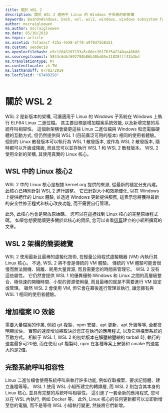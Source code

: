 ```yaml
---
title: 關於 WSL 2
description: 關於 WSL 2 適用于 Linux 的 Windows 子系統的新架構
keywords: BashOnWindows, bash, wsl, wsl2, windows, windows subsystem for linux, windowssubsystem, ubuntu, debian, suse, windows 10, 安裝
author: mscraigloewen
ms.author: mscraigloewen
ms.date: 05/30/2019
ms.topic: article
ms.assetid: 7afaeacf-435a-4e58-bff0-a9f0d75b8a51
ms.custom: seodec18
ms.openlocfilehash: e9c1f043207193a5c00ecf6176f54f240aa48680
ms.sourcegitcommit: 5844c6dbf692780b86b30bd65e11820fff43b3bd
ms.translationtype: MT
ms.contentlocale: zh-TW
ms.lasthandoff: 07/02/2019
ms.locfileid: "67499258"
---
```

# <a name="about-wsl-2"></a>關於 WSL 2

WSL 2 是新版本的架構, 可讓適用于 Linux 的 Windows 子系統在 Windows 上執行 ELF64 Linux 二進位檔。 其主要目標是增加檔案系統效能, 以及新增完整的系統呼叫相容性。 這個新架構會變更這些 Linux 二進位檔與 Windows 和您電腦硬體的互動方式, 但仍然提供與 WSL 1 (目前廣泛可用的版本) 相同的使用者體驗。 個別的 Linux 散發版本可以執行為 WSL 1 散發版本, 或作為 WSL 2 散發版本, 隨時都可以升級或降級, 而且您可以並存執行 WSL 1 和 WSL 2 散發版本。 WSL 2 使用全新的架構, 其使用真實的 Linux 核心。

## <a name="linux-kernel-in-wsl-2"></a>WSL 中的 Linux 核心2

WSL 2 中的 Linux 核心是根據 kernel.org 提供的來源, 從最新的穩定分支內建。此核心已特別針對 WSL 2 進行調整。 它已針對大小和效能優化, 以在 Windows 上提供絕佳的 Linux 體驗, 並透過 Windows 更新提供服務, 這表示您將獲得最新的安全性修正程式和核心改良功能, 而不需要自行管理。

此外, 此核心也會是開放原始碼。 您可以在[這裡](https://github.com/microsoft/WSL2-Linux-Kernel)找到 Linux 核心的完整原始程式碼。 如果您想要閱讀更多關於此核心的資訊, 您可以查看[這篇](https://devblogs.microsoft.com/commandline/shipping-a-linux-kernel-with-windows/)建立的小組所撰寫的文章。

## <a name="brief-overview-of-the-wsl-2-architecture"></a>WSL 2 架構的簡要總覽

WSL 2 使用最新且最棒的虛擬化技術, 在輕量公用程式虛擬機器 (VM) 內執行其 Linux 核心。 不過, WSL 2 將不會是傳統的 VM 體驗。 傳統的 VM 體驗可能會很慢而無法開機、隔離、耗用大量資源, 而且需要您的時間來管理它。 WSL 2 沒有這些屬性。 它仍然會提供 WSL 1 的優異優勢:Windows 和 Linux 之間的高層級整合、極快速的開機時間、小型的資源使用量, 而且最棒的就是不需要進行 VM 設定或管理。 雖然 WSL 2 會使用 VM, 但它會在幕後進行管理並執行, 讓您擁有與 WSL 1 相同的使用者體驗。

## <a name="increased-file-io-performance"></a>增加檔案 IO 效能

需要大量檔案的作業, 例如 git 複製、npm 安裝、apt 更新、apt 升級等等, 全都會明顯加快。 實際的速度增加將取決於您正在執行的應用程式, 以及它與檔案系統的互動方式。 相較于 WSL 1, WSL 2 的初始版本在解壓縮壓縮的 tarball 時, 執行的速度最多可20倍, 而在使用 git 複製時, npm 在各種專案上安裝和 cmake 的速度大約是2倍。

## <a name="full-system-call-compatibility"></a>完整系統呼叫相容性

Linux 二進位檔會使用系統呼叫來執行許多功能, 例如存取檔案、要求記憶體、建立進程等等。 WSL 1 使用 WSL 小組所建立的轉譯層, 而 WSL 2 則包含其本身的 Linux 核心, 並具有完整的系統呼叫相容性。 這引進了一套全新的應用程式, 您可以在 WSL 內執行, 例如 Docker 等。 此外, Linux 核心的任何更新都可以立即新增至您的電腦, 而不是等待 WSL 小組執行變更, 然後將它們新增。